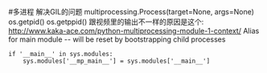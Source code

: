 #多进程
解决GIL的问题
multiprocessing.Process(target=None, args=None)
os.getpid()
os.getppid()
跟视频里的输出不一样的原因是这个:
http://www.kaka-ace.com/python-multiprocessing-module-1-context/
Alias for main module -- will be reset by bootstrapping child processes

```
if '__main__' in sys.modules:
    sys.modules['__mp_main__'] = sys.modules['__main__']
```
